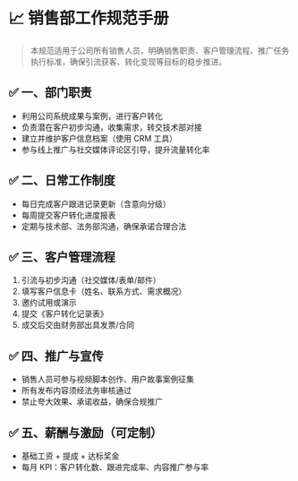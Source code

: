 # 📈 销售部工作规范手册

> 本规范适用于公司所有销售人员，明确销售职责、客户管理流程、推广任务执行标准，确保引流获客、转化变现等目标的稳步推进。

## ✅ 一、部门职责

- 利用公司系统成果与案例，进行客户转化
- 负责潜在客户初步沟通，收集需求，转交技术部对接
- 建立并维护客户信息档案（使用 CRM 工具）
- 参与线上推广与社交媒体评论区引导，提升流量转化率

## ✅ 二、日常工作制度

- 每日完成客户跟进记录更新（含意向分级）
- 每周提交客户转化进度报表
- 定期与技术部、法务部沟通，确保承诺合理合法

## ✅ 三、客户管理流程

1. 引流与初步沟通（社交媒体/表单/邮件）
2. 填写客户信息卡（姓名、联系方式、需求概况）
3. 邀约试用或演示
4. 提交《客户转化记录表》
5. 成交后交由财务部出具发票/合同

## ✅ 四、推广与宣传

- 销售人员可参与视频脚本创作、用户故事案例征集
- 所有发布内容须经法务审核通过
- 禁止夸大效果、承诺收益，确保合规推广

## ✅ 五、薪酬与激励（可定制）

- 基础工资 + 提成 + 达标奖金
- 每月 KPI：客户转化数、跟进完成率、内容推广参与率

